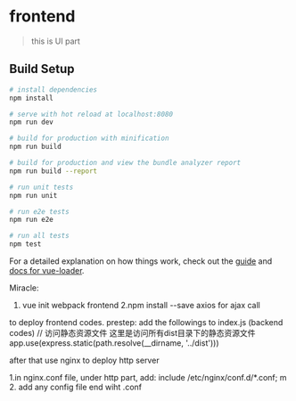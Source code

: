 # frontend

> this is UI part

## Build Setup

``` bash
# install dependencies
npm install

# serve with hot reload at localhost:8080
npm run dev

# build for production with minification
npm run build

# build for production and view the bundle analyzer report
npm run build --report

# run unit tests
npm run unit

# run e2e tests
npm run e2e

# run all tests
npm test
```

For a detailed explanation on how things work, check out the [guide](http://vuejs-templates.github.io/webpack/) and [docs for vue-loader](http://vuejs.github.io/vue-loader).


Miracle: 
1. vue init webpack frontend
2.npm install --save axios   for ajax call


 to deploy frontend codes. 
 prestep: add the followings to index.js (backend codes)
 // 访问静态资源文件 这里是访问所有dist目录下的静态资源文件
app.use(express.static(path.resolve(__dirname, '../dist')))

after that
 use nginx to deploy http server
 
 1.in nginx.conf file, under http part, add:
 include /etc/nginx/conf.d/*.conf;  m
 2. add any config file end wiht .conf
 

 
 
